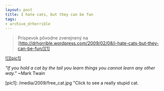 ```yaml
---
layout: post
title: I hate cats, but they can be fun
tags:
- archive_drhorrible
---
```

> Príspevok pôvodne zverejnený na [http://drhorrible.wordpress.com/2009/02/08/i-hate-cats-but-they-can-be-fun/][1]

[![][pic1]][2]

*"If you hold a cat by the tail you learn things you cannot learn any other way."* ~Mark Twain

[1]: http://drhorrible.wordpress.com/2009/02/08/i-hate-cats-but-they-can-be-fun/
[2]: http://www.youtube.com/watch?v=yKqX6FBFUbg
[pic1]: /media/2009/free_cat.jpg "Click to see a really stupid cat.
